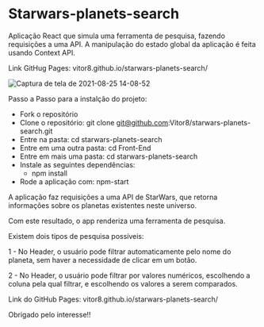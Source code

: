 # Starwars-planets-search
Aplicação React que simula uma ferramenta de pesquisa, fazendo requisições a uma API. A manipulação do estado global da aplicação é feita usando Context API.

Link GitHug Pages: vitor8.github.io/starwars-planets-search/

![Captura de tela de 2021-08-25 14-08-52](https://user-images.githubusercontent.com/24492328/130834819-10142e39-20d4-4608-a83a-0c2f370964a9.png)

Passo a Passo para a instalção do projeto:

- Fork o repositório
- Clone o repositório: git clone git@github.com:Vitor8/starwars-planets-search.git
- Entre na pasta: cd starwars-planets-search
- Entre em uma outra pasta: cd Front-End
- Entre em mais uma pasta: cd starwars-planets-search
- Instale as seguintes dependências:
  - npm install
- Rode a aplicação com: npm-start

A aplicação faz requisições a uma API de StarWars, que retorna informações sobre os planetas existentes neste universo. 

Com este resultado, o app renderiza uma ferramenta de pesquisa.

Existem dois tipos de pesquisa possíveis:

  1 - No Header, o usuário pode filtrar automaticamente pelo nome do planeta, sem haver a necessidade de clicar em um botão.
  
  2 - No Header, o usuário pode filtrar por valores numéricos, escolhendo a coluna pela qual filtrar, e escolhendo os valores a serem comparados.
  
 Link do GitHub Pages: vitor8.github.io/starwars-planets-search/
 
 Obrigado pelo interesse!!
